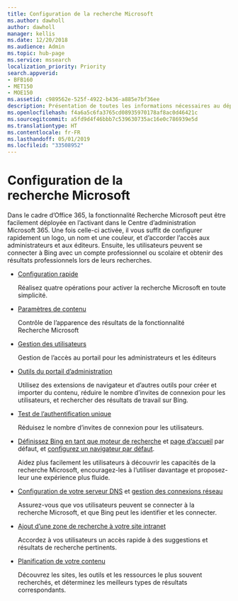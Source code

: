 ```yaml
---
title: Configuration de la recherche Microsoft
ms.author: dawholl
author: dawholl
manager: kellis
ms.date: 12/20/2018
ms.audience: Admin
ms.topic: hub-page
ms.service: mssearch
localization_priority: Priority
search.appverid:
- BFB160
- MET150
- MOE150
ms.assetid: c989562e-525f-4922-b436-a885e7bf36ee
description: Présentation de toutes les informations nécessaires au déploiement de la recherche Microsoft dans votre organisation
ms.openlocfilehash: f4a6a5c6fa3765cd08935970178af8ac0d46421c
ms.sourcegitcommit: a5fd9d4f46bbb7c539630735ac16e0c786939e5d
ms.translationtype: HT
ms.contentlocale: fr-FR
ms.lasthandoff: 05/01/2019
ms.locfileid: "33508952"
---
```

# <a name="set-up-microsoft-search"></a>Configuration de la recherche Microsoft

Dans le cadre d’Office 365, la fonctionnalité Recherche Microsoft peut être facilement déployée en l’activant dans le Centre d’administration Microsoft 365. Une fois celle-ci activée, il vous suffit de configurer rapidement un logo, un nom et une couleur, et d’accorder l’accès aux administrateurs et aux éditeurs. Ensuite, les utilisateurs peuvent se connecter à Bing avec un compte professionnel ou scolaire et obtenir des résultats professionnels lors de leurs recherches.

- [Configuration rapide](quick-set-up.md)
    
    Réalisez quatre opérations pour activer la recherche Microsoft en toute simplicité.

- [Paramètres de contenu](content-settings.md)
    
    Contrôle de l’apparence des résultats de la fonctionnalité Recherche Microsoft
    
- [Gestion des utilisateurs](add-users.md)
    
    Gestion de l’accès au portail pour les administrateurs et les éditeurs
    
- [Outils du portail d’administration](admin-portal-tools.md)
    
    Utilisez des extensions de navigateur et d’autres outils pour créer et importer du contenu, réduire le nombre d’invites de connexion pour les utilisateurs, et rechercher des résultats de travail sur Bing.
    
- [Test de l’authentification unique](test-single-sign-on.md)
    
    Réduisez le nombre d’invites de connexion pour les utilisateurs.
    
- [Définissez Bing en tant que moteur de recherche](set-default-search-engine.md) et [page d’accueil](set-default-homepage.md) par défaut, et [configurez un navigateur par défaut](set-default-browser.md).
    
    Aidez plus facilement les utilisateurs à découvrir les capacités de la recherche Microsoft, encouragez-les à l’utiliser davantage et proposez-leur une expérience plus fluide.
    
- [Configuration de votre serveur DNS](advanced-dns-configuration.md) et [gestion des connexions réseau](manage-network-connections.md)
    
    Assurez-vous que vos utilisateurs peuvent se connecter à la recherche Microsoft, et que Bing peut les identifier et les connecter.

- [Ajout d’une zone de recherche à votre site intranet](add-a-search-box-to-your-intranet-site.md)

    Accordez à vos utilisateurs un accès rapide à des suggestions et résultats de recherche pertinents.

- [Planification de votre contenu](plan-your-content.md)
    
    Découvrez les sites, les outils et les ressources le plus souvent recherchés, et déterminez les meilleurs types de résultats correspondants.

  

